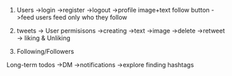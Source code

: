 1. Users
    ->login
    ->register
    ->logout
    ->profile
        image+text
        follow button
    ->feed
        users feed only
        who they follow

2. tweets
    -> User permisisons
    ->creating
        ->text
        ->image
    ->delete
    ->retweet
    -> liking & Unliking

3. Following/Followers

Long-term todos
    ->DM
    ->notifications
    ->explore finding hashtags
